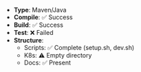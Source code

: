 - **Type**: Maven/Java
- **Compile**: ✅ Success
- **Build**: ✅ Success
- **Test**: ❌ Failed
- **Structure**:
  - Scripts: ✅ Complete (setup.sh, dev.sh)
  - K8s: ⚠️  Empty directory
  - Docs: ✅ Present


